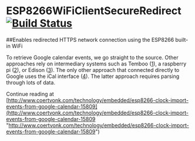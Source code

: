 # ESP8266WiFiClientSecureRedirect  [![Build Status](https://travis-ci.org/cvonk/esp8266-WiFiClientSecureRedirect.svg?branch=master)](https://travis-ci.org/cvonk/esp8266-WiFiClientSecureRedirect)
##Enables redirected HTTPS network connection using the ESP8266 built-in WiFi

To retrieve Google calendar events, we go straight to the source.  Other approaches rely on intermediary systems such as Temboo ([1](http://circuitdigest.com/project/arduino-smart-alarm-clock "1")), a raspberry pi ([2](http://www.mikesoltys.com/2015/08/10/1648/ "2")), or Edison ([3](http://www.instructables.com/id/Intel-IoT-Edison-Google-Calendar-reminder/?ALLSTEPS "3")).  The only other approach that connected directly to Google uses the iCal interface ([4](https://support.google.com/calendar/answer/37648?hl=en "4")).  The latter approach requires parsing through lots of data.

Continue reading at [http://www.coertvonk.com/technology/embedded/esp8266-clock-import-events-from-google-calendar-15809](http://www.coertvonk.com/technology/embedded/esp8266-clock-import-events-from-google-calendar-15809 "http://www.coertvonk.com/technology/embedded/esp8266-clock-import-events-from-google-calendar-15809")